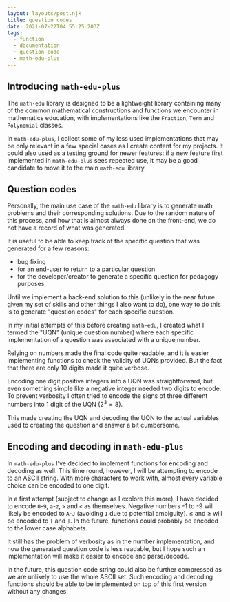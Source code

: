 ```yaml
---
layout: layouts/post.njk
title: question codes
date: 2021-07-22T04:55:25.203Z
tags:
  - function
  - documentation
  - question-code
  - math-edu-plus
---
```

## Introducing `math-edu-plus`

The `math-edu` library is designed to be a lightweight library containing many of the common mathematical constructions and functions we encounter in mathematics education, with implementations like the `Fraction`, `Term` and `Polynomial` classes.

In `math-edu-plus`, I collect some of my less used implementations that may be only relevant in a few special cases as I create content for my projects. It could also used as a testing ground for newer features: if a new feature first implemented in `math-edu-plus` sees repeated use, it may be a good candidate to move it to the main `math-edu` library.

## Question codes

Personally, the main use case of the `math-edu` library is to generate math problems and their corresponding solutions. Due to the random nature of this process, and how that is almost always done on the front-end, we do not have a record of what was generated.

It is useful to be able to keep track of the specific question that was generated for a few reasons:
- bug fixing
- for an end-user to return to a particular question
- for the developer/creator to generate a specific question for pedagogy purposes

Until we implement a back-end solution to this (unlikely in the near future given my set of skills and other things I also want to do), one way to do this is to generate "question codes" for each specific question.

In my initial attempts of this before creating `math-edu`, I created what I termed the "UQN" (unique question number) where each specific implementation of a question was associated with a unique number.

Relying on numbers made the final code quite readable, and it is easier implementing functions to check the validity of UQNs provided. But the fact that there are only 10 digits made it quite verbose.

Encoding one digit positive integers into a UQN was straightforward, but even something simple like a negative integer needed two digits to encode. To prevent verbosity I often tried to encode the signs of three different numbers into 1 digit of the UQN ($2^3 = 8$). 

This made creating the UQN and decoding the UQN to the actual variables used to creating the question and answer a bit cumbersome.

## Encoding and decoding in `math-edu-plus`

In `math-edu-plus` I've decided to implement functions for encoding and decoding as well. This time round, however, I will be attempting to encode to an ASCII string. With more characters to work with, almost every variable choice can be encoded to one digit.

In a first attempt (subject to change as I explore this more), I have decided to encode `0`-`9`, `a`-`z`, `>` and `<` as themselves. Negative numbers -1 to -9 will likely be encoded to `A`-`J` (avoiding `I` due to potential ambiguity). $\leq$ and $\geq$ will be encoded to `[` and `]`. In the future, functions could probably be encoded to the lower case alphabets. 

It still has the problem of verbosity as in the number implementation, and now the generated question code is less readable, but I hope such an implementation will make it easier to encode and parse/decode.

In the future, this question code string could also be further compressed as we are unlikely to use the whole ASCII set. Such encoding and decoding functions should be able to be implemented on top of this first version without any changes. 